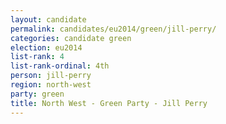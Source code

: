 ```yaml
---
layout: candidate
permalink: candidates/eu2014/green/jill-perry/
categories: candidate green
election: eu2014
list-rank: 4
list-rank-ordinal: 4th
person: jill-perry
region: north-west
party: green
title: North West - Green Party - Jill Perry
---
```

